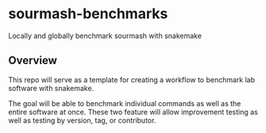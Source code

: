 # sourmash-benchmarks
Locally and globally benchmark sourmash with snakemake

## Overview
This repo will serve as a template for creating a workflow to benchmark lab software with snakemake.

The goal will be able to benchmark individual commands as well as the entire software at once. These two feature will allow improvement testing as well as testing by version, tag, or contributor.
